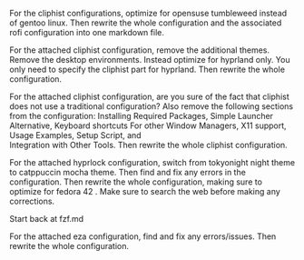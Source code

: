 For the cliphist configurations, optimize for opensuse tumbleweed instead of gentoo linux. Then rewrite the whole configuration and the associated rofi configuration into one markdown file.

For the attached cliphist configuration, remove the additional themes. Remove the desktop environments. Instead optimize for hyprland only. You only need to specify the cliphist part for hyprland. Then rewrite the whole configuration.

For the attached cliphist configuration, are you sure of the fact that cliphist does not use a traditional configuration? Also remove the following sections from the configuration: Installing Required Packages, Simple Launcher Alternative, Keyboard shortcuts For other Window Managers, X11 support, Usage Examples, Setup Script, and  
Integration with Other Tools. Then rewrite the whole cliphist configuration.


For the attached hyprlock configuration, switch from tokyonight night theme to catppuccin mocha theme. Then find and fix any errors in the configuration. Then rewrite the whole configuration, making sure to optimize for fedora 42 . Make sure to search the web before making any corrections.

Start back at fzf.md

For the attached eza configuration, find and fix any errors/issues. Then rewrite the whole configuration.
